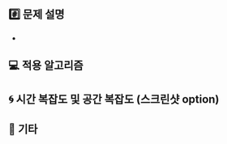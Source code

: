 ## \#️⃣ 문제 설명

<!-- 해당 문제에 대해 설명해주세요 -->

-

## 💻 적용 알고리즘

<!-- 해당 문제에 적용된 알고리즘을 설명해주세요 -->

## 🌀 시간 복잡도 및 공간 복잡도 (스크린샷 option)

<!-- 시간 복잡도 및 공간 복잡도를 계산해주세요 -->

## 🎸 기타

<!-- 진행하면서 들었던 의문이나 의논하고 싶은 부분, 문제를 풀면서 겪었던 시행착오들을 작성해주세요 -->

<!-- 예: XXX 방식으로 진행했더니 시간초과가 났어요. 그래서 OOO으로 바꿔서 풀었더니 통과했습니다. -->
